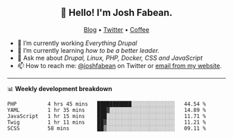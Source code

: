 <h2 align="center">👋 Hello! I'm Josh Fabean.</h2>
<p align="center">
  <a href="https://joshfabean.com">Blog</a> •
  <a href="https://twitter.com/fabean">Twitter</a> •
  <a href="https://www.buymeacoffee.com/LSxne6Yr4">Coffee</a>
</p>

- 🔭 I’m currently working *Everything Drupal*
- 🌱 I’m currently learning *how to be a better leader.*
- 💬 Ask me about *Drupal, Linux, PHP, Docker, CSS and JavaScript*
- 📫 How to reach me: [@joshfabean](https://twitter.com/joshfabean) on Twitter or [email from my website](https://joshfabean.com).

-------

📊 **Weekly development breakdown**
<!--START_SECTION:waka-->
```text
PHP          4 hrs 45 mins   ███████████░░░░░░░░░░░░░░   44.54 % 
YAML         1 hr 35 mins    ███▓░░░░░░░░░░░░░░░░░░░░░   14.89 % 
JavaScript   1 hr 15 mins    ███░░░░░░░░░░░░░░░░░░░░░░   11.71 % 
Twig         1 hr 11 mins    ██▓░░░░░░░░░░░░░░░░░░░░░░   11.21 % 
SCSS         58 mins         ██▒░░░░░░░░░░░░░░░░░░░░░░   09.11 % 
```
<!--END_SECTION:waka-->

<!--
**fabean/fabean** is a ✨ _special_ ✨ repository because its `README.md` (this file) appears on your GitHub profile.

Here are some ideas to get you started:

- 🔭 I’m currently working on ...
- 🌱 I’m currently learning ...
- 👯 I’m looking to collaborate on ...
- 🤔 I’m looking for help with ...
- 💬 Ask me about ...
- 📫 How to reach me: ...
- 😄 Pronouns: ...
- ⚡ Fun fact: ...
-->
